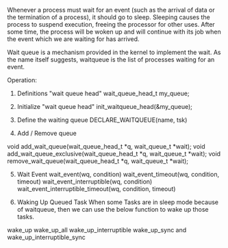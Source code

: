 Whenever a process must wait for an event (such as the arrival of data or the termination of a process), it should go to sleep. 
Sleeping causes the process to suspend execution, freeing the processor for other uses. After some time, the process will be woken up and will continue with its job 
when the event which we are waiting for has arrived.

Wait queue is a mechanism provided in the kernel to implement the wait. As the name itself suggests, waitqueue is the list of processes waiting for an event.

Operation:
1. Definitions "wait queue head"
wait_queue_head_t my_queue;


2. Initialize "wait queue head"
init_waitqueue_head(&my_queue);

3. Define the waiting queue
DECLARE_WAITQUEUE(name, tsk)

4. Add / Remove queue

void add_wait_queue(wait_queue_head_t *q, wait_queue_t *wait);
void add_wait_queue_exclusive(wait_queue_head_t *q, wait_queue_t *wait);
void remove_wait_queue(wait_queue_head_t *q, wait_queue_t *wait);


5. Wait Event
wait_event(wq, condition)
wait_event_timeout(wq, condition, timeout)
wait_event_interruptible(wq, condition)
wait_event_interruptible_timeout(wq, condition, timeout)


6. Waking Up Queued Task
When some Tasks are in sleep mode because of waitqueue, then we can use the below function to wake up those tasks.

wake_up
wake_up_all
wake_up_interruptible
wake_up_sync and wake_up_interruptible_sync

